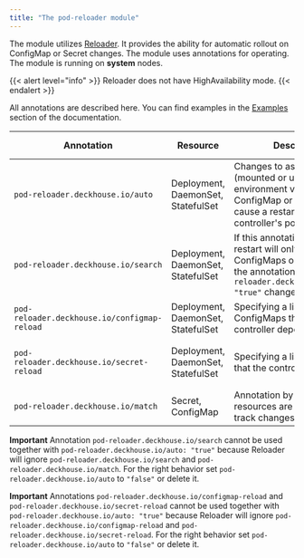```yaml
---
title: "The pod-reloader module"
---
```


The module utilizes [Reloader](https://github.com/stakater/Reloader).
It provides the ability for automatic rollout on ConfigMap or Secret changes.
The module uses annotations for operating. The module is running on **system** nodes.

{{< alert level="info" >}}
Reloader does not have HighAvailability mode.
{{< endalert >}}

All annotations are described here. You can find examples in the [Examples](examples.html) section of the documentation.

| Annotation                                   | Resource                           | Description                                                                                                  | Acceptable values                             |
| -------------------------------------------- |------------------------------------| ------------------------------------------------------------------------------------------------------------ | --------------------------------------------- |
| `pod-reloader.deckhouse.io/auto` | Deployment, DaemonSet, StatefulSet | Changes to associated (mounted or used as environment variables) ConfigMap or Secret will cause a restart of this controller's pods | `"true"`, `"false"` |
| `pod-reloader.deckhouse.io/search` | Deployment, DaemonSet, StatefulSet | If this annotation is present, a restart will only occur when ConfigMaps or Secrets with the annotation `pod-reloader.deckhouse.io/match: "true"` change | `"true"`, `"false"` |
| `pod-reloader.deckhouse.io/configmap-reload` | Deployment, DaemonSet, StatefulSet | Specifying a list of ConfigMaps that the controller depends on | `"some-cm"`, `"some-cm1,some-cm2"` |
| `pod-reloader.deckhouse.io/secret-reload` | Deployment, DaemonSet, StatefulSet | Specifying a list of secrets that the controller depends on | `"some-secret"`, `"some-secret1,some-secret2"` |
| `pod-reloader.deckhouse.io/match` | Secret, ConfigMap | Annotation by which related resources are selected to track changes | `"true"`, `"false"` |

**Important** Annotation `pod-reloader.deckhouse.io/search` cannot be used together with `pod-reloader.deckhouse.io/auto: "true"` because Reloader will ignore `pod-reloader.deckhouse.io/search` and `pod-reloader.deckhouse.io/match`. For the right behavior set `pod-reloader.deckhouse.io/auto` to `"false"` or delete it.

**Important** Annotations `pod-reloader.deckhouse.io/configmap-reload` and `pod-reloader.deckhouse.io/secret-reload` cannot be used together with `pod-reloader.deckhouse.io/auto: "true"` because Reloader will ignore `pod-reloader.deckhouse.io/configmap-reload` and `pod-reloader.deckhouse.io/secret-reload`. For the right behavior set `pod-reloader.deckhouse.io/auto` to `"false"` or delete it.

